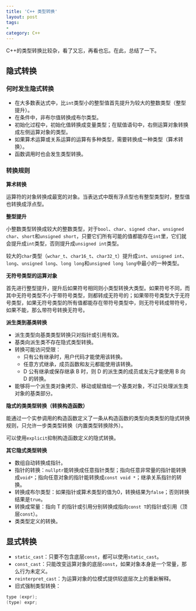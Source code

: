```yaml
---
title: 'C++ 类型转换'
layout: post
tags:
-
category: C++
---
```

C++的类型转换比较杂，看了又忘，再看也忘。在此，总结了一下。

<!--more-->

## 隐式转换

### 何时发生隐式转换

 * 在大多数表达式中，比`int`类型小的整型值首先提升为较大的整数类型（整型提升）。
 * 在条件中，非布尔值转换成布尔类型。
 * 初始化过程中，初始化值转换成变量类型；在赋值语句中，右侧运算对象转换成左侧运算对象的类型。
 * 如果算术运算或关系运算的运算有多种类型，需要转换成一种类型（算术转换）。
 * 函数调用时也会发生类型转换。

### 转换规则

**算术转换**

运算符的对象转换成最宽的对象。当表达式中既有浮点型也有整型类型时，整型值也转换成浮点型。

**整型提升**

 小整数类型转换成较大的整数类型，对于`bool`、`char`、`signed char`、`unsigned char`、`short`和`unsigned short`，只要它们所有可能的值都能存在`int`里，它们就会提升成`int`类型，否则提升成`unsigned int`类型。

 较大的`char`类型（`wchar_t`、`char16_t`、`char32_t`）提升成`int`、`unsigned int`、`long`、`unsigned long`、`long long`和`unsigned long long`中最小的一种类型。

**无符号类型的运算对象**

 首先进行整型提升，提升后如果符号相同则小类型转换大类型。如果符号不同，而其中无符号类型不小于带符号类型，则都转成无符号的；如果带符号类型大于无符号类型，如果无符号类型的所有值都能存在带符号类型中，则无符号转成带符号，如果不能，那么带符号转换无符号。

**派生类到基类转换**

 * 派生类型向基类类型转换只对指针或引用有效。
 * 基类向派生类不存在隐式类型转换。
 * 转换可能访问受限：
   * 只有公有继承时，用户代码才能使用该转换。
   * 任意方式继承，成员函数和友元都能使用该转换。
   * D 公有继承或保存继承 B 时，则 D 的派生类的成员或友元才能使用 B 向 D 的转换。
 * 能够将一个派生类对象拷贝、移动或赋值给一个基类对象，不过只处理派生类对象的基类部分。

**隐式的类类型转换（转换构造函数）**

能通过一个实参调用的构造函数定义了一条从构造函数的类型向类类型的隐式转换规则，只允许一步类类型转换（内置类型转换除外）。

可以使用`explicit`抑制构造函数定义的隐式转换。

**其它隐式类型转换**

 * 数组自动转换成指针。
 * 指针的转换：`nullptr`能转换成任意指针类型；指向任意非常量的指针能转换成`void*`；指向任意对象的指针能转换成`const void *`；继承关系指针的转换。
 * 转换成布尔类型：如果指针或算术类型的值为0，转换结果为`false`；否则转换结果是`true`。
 * 转换成常量：指向 T 的指针或引用分别转换成指向`const T`的指针或引用（顶层`const`）。
 * 类类型定义的转换。

## 显式转换

* `static_cast`：只要不包含底层`const`，都可以使用`static_cast`。
* `const_cast`：只能改变运算对象的底层`const`，如果对象本身是一个常量，那么行为未定义。
* `reinterpret_cast`：为运算对象的位模式提供较底层次上的重新解释。
* 旧式强制类型转换：
```c
type (expr);
(type) expr;
```
